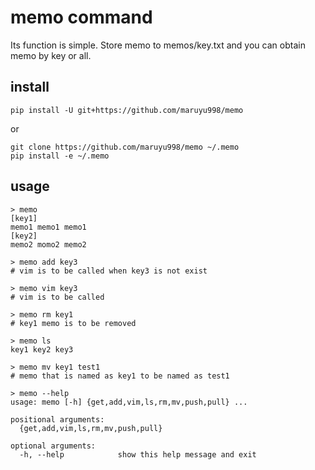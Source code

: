 # memo command
Its function is simple. Store memo to memos/key.txt and you can obtain memo by key or all.

## install
`pip install -U git+https://github.com/maruyu998/memo`

or 

```
git clone https://github.com/maruyu998/memo ~/.memo
pip install -e ~/.memo
```

## usage
```
> memo
[key1] 
memo1 memo1 memo1
[key2] 
memo2 momo2 memo2

> memo add key3
# vim is to be called when key3 is not exist

> memo vim key3
# vim is to be called

> memo rm key1
# key1 memo is to be removed

> memo ls
key1 key2 key3

> memo mv key1 test1
# memo that is named as key1 to be named as test1

> memo --help
usage: memo [-h] {get,add,vim,ls,rm,mv,push,pull} ...

positional arguments:
  {get,add,vim,ls,rm,mv,push,pull}

optional arguments:
  -h, --help            show this help message and exit
```